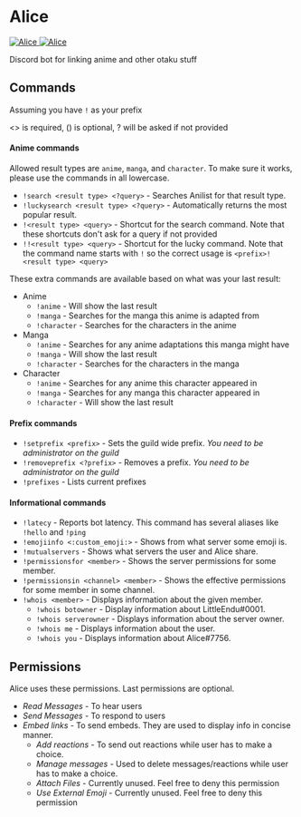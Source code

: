 # Alice
<a href="https://discordbots.org/bot/354974625593032704" >
  <img src="https://discordbots.org/api/widget/servers/354974625593032704.svg?noavatar=true" alt="Alice" />
</a>
<a href="https://discordbots.org/bot/354974625593032704" >
  <img src="https://discordbots.org/api/widget/lib/354974625593032704.svg?noavatar=true" alt="Alice" />
</a>

Discord bot for linking anime and other otaku stuff

## Commands
Assuming you have ``!`` as your prefix

<> is required, () is optional, ? will be asked if not provided


#### Anime commands

Allowed result types are ``anime``, ``manga``, and ``character``.
To make sure it works, please use the commands in all lowercase.

* ``!search <result type> <?query>`` - Searches Anilist for that result type.
* ``!luckysearch <result type> <?query>`` - Automatically returns the most popular result.
* ``!<result type> <query>`` - Shortcut for the search command. Note that these shortcuts don't ask for a query if not provided
* ``!!<result type> <query>`` - Shortcut for the lucky command. Note that the command name starts with ``!`` so the correct usage is ``<prefix>!<result type> <query>``

These extra commands are available based on what was your last result:
* Anime
  * ``!anime`` - Will show the last result
  * ``!manga`` - Searches for the manga this anime is adapted from
  * ``!character`` - Searches for the characters in the anime
* Manga
  * ``!anime`` - Searches for any anime adaptations this manga might have
  * ``!manga`` - Will show the last result
  * ``!character`` - Searches for the characters in the manga
* Character
  * ``!anime`` - Searches for any anime this character appeared in
  * ``!manga`` - Searches for any manga this character appeared in
  * ``!character`` - Will show the last result

#### Prefix commands
* ``!setprefix <prefix>`` - Sets the guild wide prefix. *You need to be administrator on the guild*
* ``!removeprefix <?prefix>`` - Removes a prefix. *You need to be administrator on the guild*
* ``!prefixes`` - Lists current prefixes

#### Informational commands
* ``!latecy`` - Reports bot latency. This command has several aliases like ``!hello`` and ``!ping``
* ``!emojiinfo <:custom_emoji:>`` - Shows from what server some emoji is.
* ``!mutualservers`` - Shows what servers the user and Alice share.
* ``!permissionsfor <member>`` - Shows the server permissions for some member.
* ``!permissionsin <channel> <member>`` - Shows the effective permissions for some member in some channel.
* ``!whois <member>`` - Displays information about the given member.
  * ``!whois botowner`` - Display information about LittleEndu#0001.
  * ``!whois serverowner`` - Displays information about the server owner.
  * ``!whois me`` - Displays information about the user.
  * ``!whois you`` - Displays information about Alice#7756.
  
 ## Permissions
 Alice uses these permissions. Last permissions are optional.
 
 * *Read Messages* - To hear users
 * *Send Messages* - To respond to users
 * *Embed links* - To send embeds. They are used to display info in concise manner.
    * *Add reactions* - To send out reactions while user has to make a choice.
    * *Manage messages* - Used to delete messages/reactions while user has to make a choice.
    * *Attach Files* - Currently unused. Feel free to deny this permission
    * *Use External Emoji* - Currently unused. Feel free to deny this permission